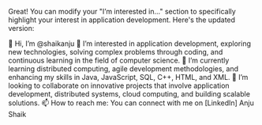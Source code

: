 
Great! You can modify your "I’m interested in..." section to specifically highlight your interest in application development. Here's the updated version:

👋 Hi, I’m @shaikanju
👀 I’m interested in application development, exploring new technologies, solving complex problems through coding, and continuous learning in the field of computer science.
🌱 I’m currently learning distributed computing, agile development methodologies, and enhancing my skills in Java, JavaScript, SQL, C++, HTML, and XML.
💞️ I’m looking to collaborate on innovative projects that involve application development, distributed systems, cloud computing, and building scalable solutions.
📫 How to reach me: You can connect with me on [LinkedIn] Anju Shaik
<!---
shaikanju/shaikanju is a ✨ special ✨ repository because its `README.md` (this file) appears on your GitHub profile.
You can click the Preview link to take a look at your changes.
--->
